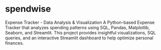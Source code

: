 # spendwise
Expense Tracker - Data Analysis &amp; Visualization A Python-based Expense Tracker that analyzes spending patterns using SQL, Pandas, Matplotlib, Seaborn, and Streamlit. This project provides insightful visualizations, SQL queries, and an interactive Streamlit dashboard to help optimize personal finances.  
